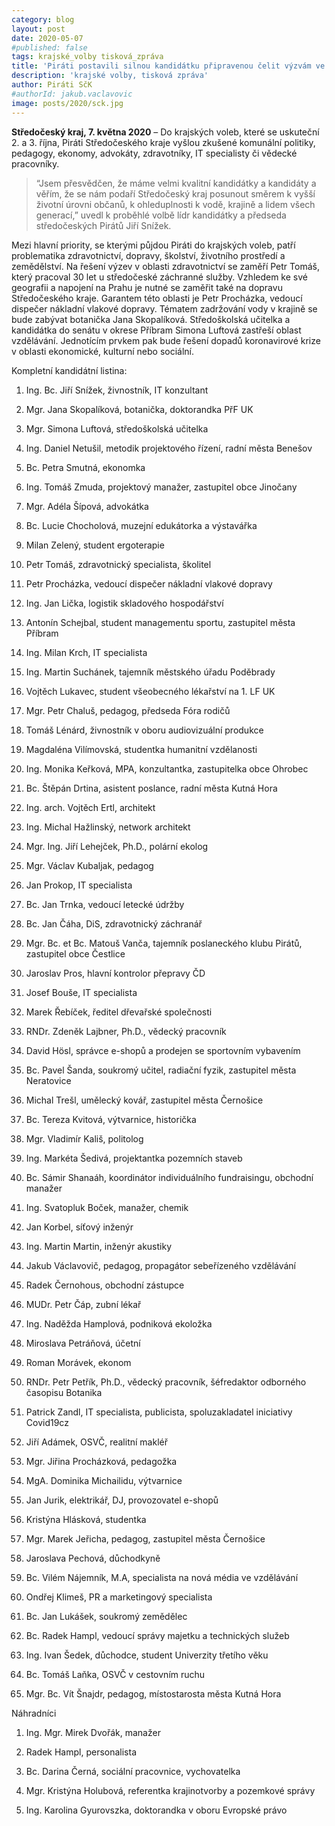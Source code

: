 ```yaml
---
category: blog
layout: post
date: 2020-05-07
#published: false
tags: krajské_volby tisková_zpráva
title: 'Piráti postavili silnou kandidátku připravenou čelit výzvám ve Středočeském kraji'
description: 'krajské volby, tisková zpráva'
author: Piráti SčK
#authorId: jakub.vaclavovic
image: posts/2020/sck.jpg
---
```


**Středočeský kraj, 7. května 2020** – Do krajských voleb, které se uskuteční 2. a 3. října, Piráti Středočeského kraje vyšlou zkušené komunální politiky, pedagogy, ekonomy, advokáty, zdravotníky, IT specialisty či vědecké pracovníky.

> “Jsem přesvědčen, že máme velmi kvalitní kandidátky a kandidáty a věřím, že se nám podaří Středočeský kraj posunout směrem k vyšší životní úrovni občanů, k ohleduplnosti k vodě, krajině a lidem všech generací,” uvedl k proběhlé volbě lídr kandidátky a předseda středočeských Pirátů Jiří Snížek.

Mezi hlavní priority, se kterými půjdou Piráti do krajských voleb, patří problematika  zdravotnictví, dopravy, školství, životního prostředí a zemědělství. Na řešení výzev v oblasti zdravotnictví se zaměří Petr Tomáš, který pracoval 30 let u středočeské záchranné služby. Vzhledem ke své geografii a napojení na Prahu je nutné se zaměřit také na dopravu Středočeského kraje. Garantem této oblasti je Petr Procházka, vedoucí dispečer nákladní vlakové dopravy. Tématem zadržování vody v krajině se bude zabývat botanička Jana Skopalíková. Středoškolská učitelka a kandidátka do senátu v okrese Příbram Simona Luftová zastřeší oblast vzdělávání. Jednotícím prvkem pak bude řešení dopadů koronavirové krize v oblasti ekonomické, kulturní nebo sociální.
 
Kompletní kandidátní listina:

1. Ing. Bc. Jiří Snížek, živnostník, IT konzultant

2. Mgr. Jana Skopalíková, botanička, doktorandka PřF UK

3. Mgr. Simona Luftová, středoškolská učitelka

4. Ing. Daniel Netušil, metodik projektového řízení, radní města Benešov

5. Bc. Petra Smutná, ekonomka

6. Ing. Tomáš Zmuda, projektový manažer, zastupitel obce Jinočany

7. Mgr. Adéla Šípová, advokátka

8. Bc. Lucie Chocholová, muzejní edukátorka a výstavářka

9. Milan Zelený, student ergoterapie

10. Petr Tomáš, zdravotnický specialista, školitel

11. Petr Procházka, vedoucí dispečer nákladní vlakové dopravy

12. Ing. Jan Lička, logistik skladového hospodářství

13. Antonín Schejbal, student managementu sportu, zastupitel města Příbram

14. Ing. Milan Krch, IT specialista

15. Ing. Martin Suchánek, tajemník městského úřadu Poděbrady

16. Vojtěch Lukavec, student všeobecného lékařství na 1. LF UK

17. Mgr. Petr Chaluš, pedagog, předseda Fóra rodičů

18. Tomáš Lénárd, živnostník v oboru audiovizuální produkce

19. Magdaléna Vilímovská, studentka humanitní vzdělanosti

20. Ing. Monika Keřková, MPA, konzultantka, zastupitelka obce Ohrobec

21. Bc. Štěpán Drtina, asistent poslance, radní města Kutná Hora

22. Ing. arch. Vojtěch Ertl, architekt

23. Ing. Michal Hažlinský, network architekt

24. Mgr. Ing. Jiří Lehejček, Ph.D., polární ekolog

25. Mgr. Václav Kubaljak, pedagog

26. Jan Prokop, IT specialista

27. Bc. Jan Trnka, vedoucí letecké údržby

28. Bc. Jan Čáha, DiS, zdravotnický záchranář

29. Mgr. Bc. et Bc. Matouš Vanča, tajemník poslaneckého klubu Pirátů, zastupitel obce Čestlice

30. Jaroslav Pros, hlavní kontrolor přepravy ČD

31. Josef Bouše, IT specialista

32. Marek Řebíček, ředitel dřevařské společnosti

33. RNDr. Zdeněk Lajbner, Ph.D., vědecký pracovník

34. David Hösl, správce e-shopů a prodejen se sportovním vybavením

35. Bc. Pavel Šanda, soukromý učitel, radiační fyzik, zastupitel města Neratovice

36. Michal Trešl, umělecký kovář, zastupitel města Černošice

37. Bc. Tereza Kvitová, výtvarnice, historička

38. Mgr. Vladimír Kališ, politolog

39. Ing. Markéta Šedivá, projektantka pozemních staveb

40. Bc. Sámir Shanaáh, koordinátor individuálního fundraisingu, obchodní manažer

41. Ing. Svatopluk Boček, manažer, chemik

42. Jan Korbel, síťový inženýr

43. Ing. Martin Martin, inženýr akustiky

44. Jakub Václavovič, pedagog, propagátor sebeřízeného vzdělávání

45. Radek Černohous, obchodní zástupce

46. MUDr. Petr Čáp, zubní lékař

47. Ing. Naděžda Hamplová, podniková ekoložka

48. Miroslava Petráňová, účetní

49. Roman Morávek, ekonom

50. RNDr. Petr Petřík, Ph.D., vědecký pracovník, šéfredaktor odborného časopisu Botanika

51. Patrick Zandl, IT specialista, publicista, spoluzakladatel iniciativy Covid19cz

52. Jiří Adámek, OSVČ, realitní makléř

53. Mgr. Jiřina Procházková, pedagožka

54. MgA. Dominika Michailidu, výtvarnice

55. Jan Jurik, elektrikář, DJ, provozovatel e-shopů

56. Kristýna Hlásková, studentka 

57. Mgr. Marek Jeřicha, pedagog, zastupitel města Černošice

58. Jaroslava Pechová, důchodkyně

59. Bc. Vilém Nájemník, M.A, specialista na nová média ve vzdělávání

60. Ondřej Klimeš, PR a marketingový specialista

61. Bc. Jan Lukášek, soukromý zemědělec

62. Bc. Radek Hampl, vedoucí správy majetku a technických služeb

63. Ing. Ivan Šedek, důchodce, student Univerzity třetího věku

64. Bc. Tomáš Laňka, OSVČ v cestovním ruchu

65. Mgr. Bc. Vít Šnajdr, pedagog, místostarosta města Kutná Hora
 
Náhradníci

1. Ing. Mgr. Mirek Dvořák, manažer

2. Radek Hampl, personalista

3. Bc. Darina Černá, sociální pracovnice, vychovatelka

4. Mgr. Kristýna Holubová, referentka krajinotvorby a pozemkové správy

5. Ing. Karolina Gyurovszka, doktorandka v oboru Evropské právo


